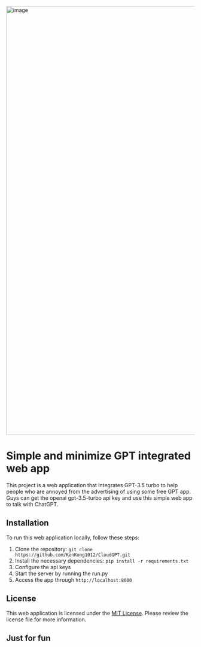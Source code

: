 <img width="1146" alt="image" src="https://github.com/KenKong1012/CloudGPT/assets/35033302/7e54e8e6-f184-48ec-af0d-28266c9f2e5a">

# Simple and minimize GPT integrated web app

This project is a web application that integrates GPT-3.5 turbo to help people who are annoyed from the advertising of using some free GPT app. Guys can get the openai gpt-3.5-turbo api key and use this simple web app to talk with ChatGPT.

## Installation

To run this web application locally, follow these steps:
1. Clone the repository: `git clone https://github.com/KenKong1012/CloudGPT.git`
2. Install the necessary dependencies: `pip install -r requirements.txt`
3. Configure the api keys
4. Start the server by running the run.py
5. Access the app through `http://localhost:8000`

## License

This web application is licensed under the [MIT License](LICENSE). Please review the license file for more information.

## Just for fun
